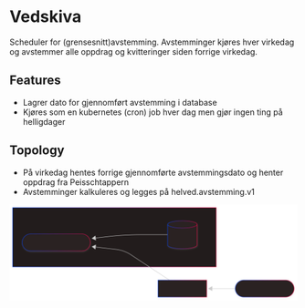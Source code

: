 # Vedskiva

Scheduler for (grensesnitt)avstemming.
Avstemminger kjøres hver virkedag og avstemmer alle oppdrag og kvitteringer siden forrige virkedag.

## Features
- Lagrer dato for gjennomført avstemming i database
- Kjøres som en kubernetes (cron) job hver dag men gjør ingen ting på helligdager

## Topology
- På virkedag hentes forrige gjennomførte avstemmingsdato og henter oppdrag fra Peisschtappern
- Avstemminger kalkuleres og legges på helved.avstemming.v1

![vedskiva](vedskiva.svg)

